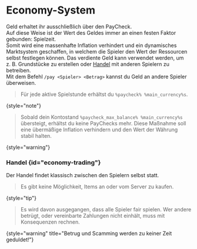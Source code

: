 # Economy-System

Geld erhaltet ihr ausschließlich über den PayCheck.\
Auf diese Weise ist der Wert des Geldes immer an einen festen Faktor gebunden: Spielzeit.\
Somit wird eine massenhafte Inflation verhindert und ein dynamisches Marktsystem geschaffen,
in welchem die Spieler den Wert der Ressourcen selbst festlegen können.
Das verdiente Geld kann verwendet werden, um z. B. Grundstücke zu erstellen oder [Handel](#economy-trading) mit anderen Spielern zu betreiben.\
Mit dem Befehl `/pay <Spieler> <Betrag>` kannst du Geld an andere Spieler überweisen.

> Für jede aktive <tooltip term="Spielstunde">Spielstunde</tooltip> erhältst du `%paycheck% %main_currency%s`.
> 
{style="note"}

> Sobald dein Kontostand `%paycheck_max_balance% %main_currency%s` übersteigt, erhältst du keine PayChecks mehr.
> Diese Maßnahme soll eine übermäßige Inflation verhindern und den Wert der Währung stabil halten.
> 
{style="warning"}

### Handel {id="economy-trading"}

Der Handel findet klassisch zwischen den Spielern selbst statt.

<!--
Der Handel findet entweder klassisch zwischen den Spielern selbst statt oder die Spieler
erstellen ihren eigenen Shop.
Bei anhaltender Inaktivität werden Shops jedoch automatisch gelöscht, um Platz für neue zu schaffen.
!-->

<!-- 
> Der Handel findet ausschließlich zwischen den Spielern statt.
!-->
> Es gibt keine Möglichkeit, Items an oder vom Server zu kaufen.
>
{style="tip"}

> Es wird davon ausgegangen, dass alle Spieler fair spielen.
> Wer andere betrügt, oder vereinbarte Zahlungen nicht einhält,
> muss mit Konsequenzen rechnen.
> 
{style="warning" title="Betrug und Scamming werden zu keiner Zeit geduldet!"}